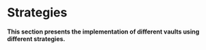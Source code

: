 # Strategies

**This section presents the implementation of different vaults using different strategies.**
